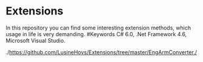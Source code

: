 # Extensions
In this repository you can find some interesting extension methods, which usage in life is very demanding.
#Keywords
C# 6.0, .Net Framework 4.6, Microsoft Visual Studio.

./https://github.com/LusineHovs/Extensions/tree/master/EngArmConverter./




